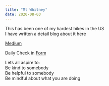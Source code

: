 ```yaml
---
title: "Mt Whitney"
date: 2020-08-03
---
```



This has been one of my hardest hikes in the US  
I have written a detail blog about it here

[Medium](https://link.medium.com/Gqp6SrJ3E8) 


Daily Check in [Form](https://forms.gle/BRA4EH2sMoZdLPgE8)

Lets all aspire to:  
Be kind to somebody  
Be helpful to somebody  
Be mindful about what you are doing

